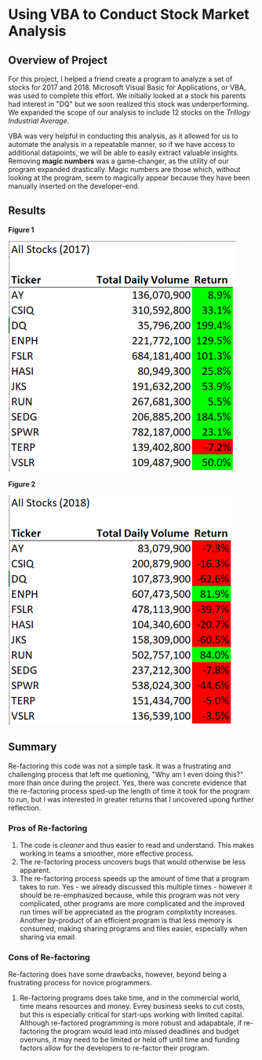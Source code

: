 # Using VBA to Conduct Stock Market Analysis

## Overview of Project
For this project, I helped a friend create a program to analyze a set of stocks for 2017 and 2018. Microsoft Visual Basic for Applications, or VBA, was used to complete this effort. We initially looked at a stock his parents had interest in "DQ" but we soon realized this stock was underperforming. We expanded the scope of our analysis to include 12 stocks on the *Trillogy Industrial Average*.

VBA was very helpful in conducting this analysis, as it allowed for us to automate the analysis in a repeatable manner, so if we have access to additional datapoints, we will be able to easily extract valuable insights. Removing **magic numbers** was a game-changer, as the utility of our program expanded drastically. Magic numbers are those which, without looking at the program, seem to magically appear because they have been manually inserted on the developer-end. 

## Results

**Figure 1**


![2017StockReturns](2017StockReturns.png)


**Figure 2**


![2018StockReturns](2018StockReturns.png)


## Summary

Re-factoring this code was not a simple task. It was a frustrating and challenging process that left me quetioning, "Why am I even doing this?" more than once during the project. Yes, there was concrete evidence that the re-factoring process sped-up the length of time it took for the program to run, but I was interested in greater returns that I uncovered upong further reflection.

### Pros of Re-factoring
1) The code is *cleaner* and thus easier to read and understand. This makes working in teams a smoother, more effective process.
2) The re-factoring process uncovers bugs that would otherwise be less apparent.
3) The re-factoring process speeds up the amount of time that a program takes to run. Yes - we already discussed this multiple times - however it should be re-emphasized because, while this program was not very complicated, other programs are more complicated and the improved run times will be appreciated as the program complixtity increases. Another by-product of an efficient program is that less memory is consumed, making sharing programs and files easier, especially when sharing via email.

### Cons of Re-factoring
Re-factoring does have some drawbacks, however, beyond being a frustrating process for novice programmers.
1) Re-factoring programs does take time, and in the commercial world, time means resources and money. Evrey business seeks to cut costs, but this is especially critical for start-ups working with limited capital. Although re-factored programming is more robust and adapabtale, if re-factoring the program would lead into missed deadlines and budget overruns, it may need to be limited or held off until time and funding factors allow for the developers to re-factor their program.


